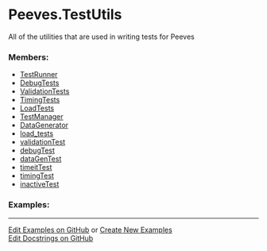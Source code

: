 # <a id="Peeves.TestUtils">Peeves.TestUtils</a>
    
All of the utilities that are used in writing tests for Peeves

### Members:

  - [TestRunner](TestUtils/TestRunner.md)
  - [DebugTests](TestUtils/DebugTests.md)
  - [ValidationTests](TestUtils/ValidationTests.md)
  - [TimingTests](TestUtils/TimingTests.md)
  - [LoadTests](TestUtils/LoadTests.md)
  - [TestManager](TestUtils/TestManager.md)
  - [DataGenerator](TestUtils/DataGenerator.md)
  - [load_tests](TestUtils/ManagedTestLoader/load_tests.md)
  - [validationTest](TestUtils/validationTest.md)
  - [debugTest](TestUtils/debugTest.md)
  - [dataGenTest](TestUtils/dataGenTest.md)
  - [timeitTest](TestUtils/timeitTest.md)
  - [timingTest](TestUtils/timingTest.md)
  - [inactiveTest](TestUtils/inactiveTest.md)

### Examples:



___

[Edit Examples on GitHub](https://github.com/McCoyGroup/References/edit/gh-pages/Documentation/examples/Peeves/TestUtils.md) or 
[Create New Examples](https://github.com/McCoyGroup/References/new/gh-pages/?filename=Documentation/examples/Peeves/TestUtils.md) <br/>
[Edit Docstrings on GitHub](https://github.com/McCoyGroup/Peeves/edit/master/TestUtils/__init__.py?message=Update%20Docs)